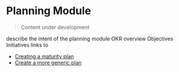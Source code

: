 # Planning Module
> Content under development

describe the intent of the planning module
OKR overview
Objectives
Initiatives
links to
- [Creating a maturity plan](/jobs/maturity-plan.html)
- [Create a more generic plan](/jobs/generic-plan.html)